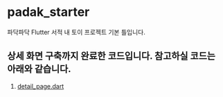 # padak_starter

파닥파닥 Flutter 서적 내 토이 프로젝트 기본 틀입니다.

## 상세 화면 구축까지 완료한 코드입니다. 참고하실 코드는 아래와 같습니다.
1. [detail_page.dart](https://github.com/padak-flutter/padak_starter/blob/1_ui_detail/lib/detail_page.dart)
